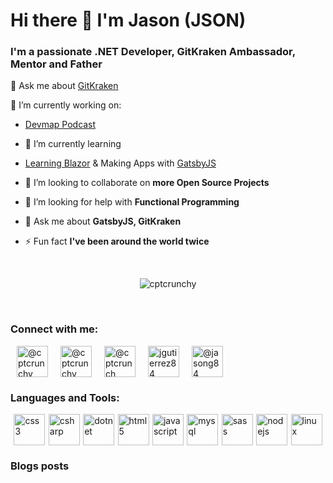 # Hi there 👋 I'm Jason (JSON)

### I'm a passionate .NET Developer, GitKraken Ambassador, Mentor and Father

💬 Ask me about [GitKraken](https://www.gitkraken.com/invite/qazvVMM6)

🔭 I’m currently working on: 
 
- [Devmap Podcast](http://devmappodcast.com/)
 
- 🌱 I’m currently learning

- [Learning Blazor](https://blazor.net/) & Making Apps with [GatsbyJS](https://www.gatsbyjs.org/)

- 👯 I’m looking to collaborate on **more Open Source Projects**

- 🤔 I’m looking for help with **Functional Programming**

- 💬 Ask me about **GatsbyJS, GitKraken**

- ⚡ Fun fact **I've been around the world twice**

<br />

<p align="center">
    <img src="https://github-readme-stats.vercel.app/api?username=cptcrunchy&show_icons=true" alt="cptcrunchy" />
</p>

<br />

### Connect with me:

<p style="height:max-content;display:flex;flex-flow:row wrap;justify-content:flex-start;">
    <a href="https://codepen.io/@cptcrunchy" target="blank">
        <img src="https://cdn.jsdelivr.net/npm/simple-icons@3.0.1/icons/codepen.svg" alt="@cptcrunchy" style="padding:0 10px;width:50px;height:50px;" />
    </a>
    <a href="https://dev.to/@cptcrunchy" target="blank">
        <img src="https://cdn.jsdelivr.net/npm/simple-icons@3.0.1/icons/dev-dot-to.svg" alt="@cptcrunchy" style="padding:0 10px;width:50px;height:50px;" />
    </a>
    <a href="https://twitter.com/@cptcrunch_" target="blank">
        <img src="https://cdn.jsdelivr.net/npm/simple-icons@3.0.1/icons/twitter.svg" alt="@cptcrunch_" style="padding:0 10px;width:50px;height:50px;" />
    </a>
    <a href="https://linkedin.com/in/jgutierrez84" target="blank">
        <img src="https://cdn.jsdelivr.net/npm/simple-icons@3.0.1/icons/linkedin.svg" alt="jgutierrez84" style="padding:0 10px;width:50px;height:50px;" />
    </a>
    <a href="https://medium.com/@jasong84" target="blank">
        <img src="https://cdn.jsdelivr.net/npm/simple-icons@3.0.1/icons/medium.svg" alt="@jasong84" style="padding:0 10px;width:50px;height:50px;" />
    </a>
</p>

### Languages and Tools:

<p style="display:flex;flex-flow: row wrap; height: max-content;justify-content: space-evenly;">
    <img src="https://devicons.github.io/devicon/devicon.git/icons/css3/css3-original-wordmark.svg" alt="css3" style="padding:0;width:50px;height:50px;" />
    <img src="https://devicons.github.io/devicon/devicon.git/icons/csharp/csharp-original.svg" alt="csharp" style="padding:0;width:50px;height:50px;" />
    <img src="https://devicons.github.io/devicon/devicon.git/icons/dot-net/dot-net-original-wordmark.svg" alt="dotnet" style="padding:0;width:50px;height:50px;" />
    <img src="https://devicons.github.io/devicon/devicon.git/icons/html5/html5-original-wordmark.svg" alt="html5" style="padding:0;width:50px;height:50px;"/>
    <img src="https://devicons.github.io/devicon/devicon.git/icons/javascript/javascript-original.svg" alt="javascript" style="padding:0;width:50px;height:50px;"/>
    <img src="https://devicons.github.io/devicon/devicon.git/icons/mysql/mysql-original-wordmark.svg" alt="mysql" style="padding:0;width:50px;height:50px;"/>
    <img src="https://devicons.github.io/devicon/devicon.git/icons/sass/sass-original.svg" alt="sass" style="padding:0;width:50px;height:50px;"/>
    <img src="https://devicons.github.io/devicon/devicon.git/icons/nodejs/nodejs-original-wordmark.svg" alt="nodejs" style="padding:0;width:50px;height:50px;"/>
    <img src="https://devicons.github.io/devicon/devicon.git/icons/linux/linux-original.svg" alt="linux" style="padding:0;width:50px;height:50px;"/>
</p>

### Blogs posts
<!-- BLOG-POST-LIST:START -->
<!-- BLOG-POST-LIST:END -->

